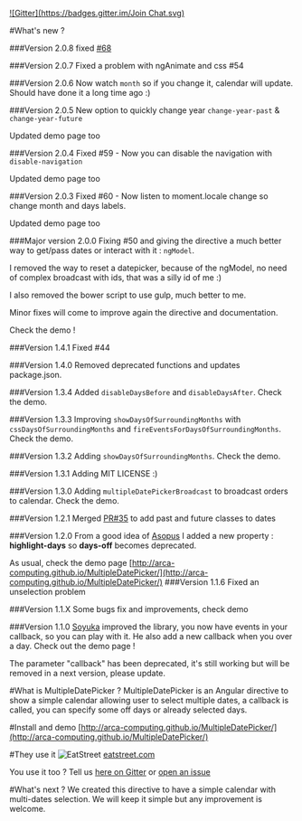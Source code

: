 [![Gitter](https://badges.gitter.im/Join Chat.svg)](https://gitter.im/arca-computing/MultipleDatePicker?utm_source=badge&utm_medium=badge&utm_campaign=pr-badge)

#What's new ?

###Version 2.0.8
fixed [#68](https://github.com/arca-computing/MultipleDatePicker/issues/68)

###Version 2.0.7
Fixed a problem with ngAnimate and css #54

###Version 2.0.6
Now watch `month` so if you change it, calendar will update. Should have done it a long time ago :)

###Version 2.0.5
New option to quickly change year `change-year-past` & `change-year-future`

Updated demo page too

###Version 2.0.4
Fixed #59 - Now you can disable the navigation with `disable-navigation`

Updated demo page too

###Version 2.0.3
Fixed #60 - Now listen to moment.locale change so change month and days labels.

Updated demo page too

###Major version 2.0.0
Fixing #50 and giving the directive a much better way to get/pass dates or interact with it : `ngModel`. 

I removed the way to reset a datepicker, because of the ngModel, no need of complex broadcast with ids, that was a silly id of me :)

I also removed the bower script to use gulp, much better to me.

Minor fixes will come to improve again the directive and documentation.

Check the demo !

###Version 1.4.1
Fixed #44
 
###Version 1.4.0
Removed deprecated functions and updates package.json.

###Version 1.3.4
Added `disableDaysBefore` and `disableDaysAfter`. Check the demo.

###Version 1.3.3
Improving `showDaysOfSurroundingMonths` with `cssDaysOfSurroundingMonths` and `fireEventsForDaysOfSurroundingMonths`. Check the demo.

###Version 1.3.2
Adding `showDaysOfSurroundingMonths`. Check the demo.

###Version 1.3.1
Adding MIT LICENSE :)

###Version 1.3.0
Adding `multipleDatePickerBroadcast` to broadcast orders to calendar. Check the demo.

###Version 1.2.1
Merged [PR#35](https://github.com/arca-computing/MultipleDatePicker/pull/35) to add past and future classes to dates

###Version 1.2.0
From a good idea of [Asopus](https://github.com/Asopus) I added a new property : **highlight-days** so **days-off** becomes deprecated.

As usual, check the demo page [http://arca-computing.github.io/MultipleDatePicker/](http://arca-computing.github.io/MultipleDatePicker/)
###Version 1.1.6
Fixed an unselection problem

###Version 1.1.X
Some bugs fix and improvements, check demo

###Version 1.1.0
[Soyuka](https://github.com/soyuka) improved the library, you now have events in your callback, so you can play with it. He also add a new callback when you over a day. Check out the demo page !

The parameter "callback" has been deprecated, it's still working but will be removed in a next version, please update.

#What is MultipleDatePicker ?
MultipleDatePicker is an Angular directive to show a simple calendar allowing user to select multiple dates, a callback is called, you can specify some off days or already selected days.

#Install and demo
[http://arca-computing.github.io/MultipleDatePicker/](http://arca-computing.github.io/MultipleDatePicker/)

#They use it
![EatStreet](http://eatstreet.com/redesign/img/svg/svg-logo-alternate.svg) [eatstreet.com](https://eatstreet.com)

You use it too ? Tell us [here on Gitter](https://gitter.im/arca-computing/MultipleDatePicker?utm_source=badge&utm_medium=badge&utm_campaign=pr-badge) or [open an issue](https://github.com/arca-computing/MultipleDatePicker/issues)

#What's next ?
We created this directive to have a simple calendar with multi-dates selection. We will keep it simple but any improvement is welcome.
